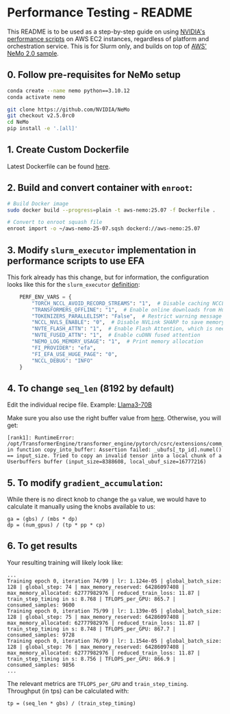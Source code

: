 # Performance Testing - README

This README is to be used as a step-by-step guide on using [NVIDIA's performance scripts](https://github.com/NVIDIA/NeMo/tree/main/scripts/performance) on AWS EC2 instances, regardless of platform and orchestration service. This is for Slurm only, and builds on top of [AWS' NeMo 2.0 sample](https://github.com/aws-samples/awsome-distributed-training/tree/main/3.test_cases/megatron/nemo/slurm).

## 0. Follow pre-requisites for NeMo setup
```bash
conda create --name nemo python==3.10.12
conda activate nemo

git clone https://github.com/NVIDIA/NeMo
git checkout v2.5.0rc0
cd NeMo
pip install -e '.[all]'
```

## 1. Create Custom Dockerfile
Latest Dockerfile can be found [here](https://github.com/aws-samples/awsome-distributed-training/blob/main/3.test_cases/megatron/nemo/Dockerfile).

## 2. Build and convert container with `enroot`:
```bash
# Build Docker image
sudo docker build --progress=plain -t aws-nemo:25.07 -f Dockerfile .

# Convert to enroot squash file
enroot import -o ~/aws-nemo-25-07.sqsh dockerd://aws-nemo:25.07
```

## 3. Modify `slurm_executor` implementation in performance scripts to use EFA
This fork already has this change, but for information, the configuration looks like this for the `slurm_executor` [definition](https://github.com/amanshanbhag/NeMo-AWS/blob/main/scripts/performance/executors.py):
```python
    PERF_ENV_VARS = {
        "TORCH_NCCL_AVOID_RECORD_STREAMS": "1",  # Disable caching NCCL communication buffer memory
        "TRANSFORMERS_OFFLINE": "1",  # Enable online downloads from HuggingFace
        "TOKENIZERS_PARALLELISM": "False",  # Restrict warning message prints
        "NCCL_NVLS_ENABLE": "0",  # Disable NVLink SHARP to save memory
        "NVTE_FLASH_ATTN": "1",  # Enable Flash Attention, which is needed to enable cuDNN fused attention
        "NVTE_FUSED_ATTN": "1",  # Enable cuDNN fused attention
        "NEMO_LOG_MEMORY_USAGE": "1",  # Print memory allocation
        "FI_PROVIDER": "efa",
        "FI_EFA_USE_HUGE_PAGE": "0",
        "NCCL_DEBUG": "INFO"
    }
```

## 4. To change `seq_len` (8192 by default)
Edit the individual recipe file. Example: [Llama3-70B](https://github.com/amanshanbhag/NeMo-AWS/blob/067d83c9b2da632df2b12a562b7f19854eb3b20b/nemo/collections/llm/recipes/llama3_70b.py#L192)

Make sure you also use the right buffer value from [here](https://github.com/amanshanbhag/NeMo-AWS/blob/main/nemo/collections/llm/recipes/tp_overlap_configs/userbuffers.py). Otherwise, you will get:
```
[rank1]: RuntimeError: /opt/TransformerEngine/transformer_engine/pytorch/csrc/extensions/comm_gemm_overlap.cpp:261 in function copy_into_buffer: Assertion failed: _ubufs[_tp_id].numel() == input_size. Tried to copy an invalid tensor into a local chunk of a Userbuffers buffer (input_size=8388608, local_ubuf_size=16777216)
```

## 5. To modify `gradient_accumulation`:
While there is no direct knob to change the `ga` value, we would have to calculate it manually using the knobs available to us:
```
ga = (gbs) / (mbs * dp)
dp = (num_gpus) / (tp * pp * cp)
```

## 6. To get results
Your resulting training will likely look like:
```
...
Training epoch 0, iteration 74/99 | lr: 1.124e-05 | global_batch_size: 128 | global_step: 74 | max_memory_reserved: 64286097408 | max_memory_allocated: 62777982976 | reduced_train_loss: 11.87 | train_step_timing in s: 8.768 | TFLOPS_per_GPU: 865.7 | consumed_samples: 9600
Training epoch 0, iteration 75/99 | lr: 1.139e-05 | global_batch_size: 128 | global_step: 75 | max_memory_reserved: 64286097408 | max_memory_allocated: 62777982976 | reduced_train_loss: 11.87 | train_step_timing in s: 8.748 | TFLOPS_per_GPU: 867.7 | consumed_samples: 9728
Training epoch 0, iteration 76/99 | lr: 1.154e-05 | global_batch_size: 128 | global_step: 76 | max_memory_reserved: 64286097408 | max_memory_allocated: 62777982976 | reduced_train_loss: 11.87 | train_step_timing in s: 8.756 | TFLOPS_per_GPU: 866.9 | consumed_samples: 9856
...
```

The relevant metrics are `TFLOPS_per_GPU` and `train_step_timing`.
Throughput (in tps) can be calculated with:
```
tp = (seq_len * gbs) / (train_step_timing)
```

